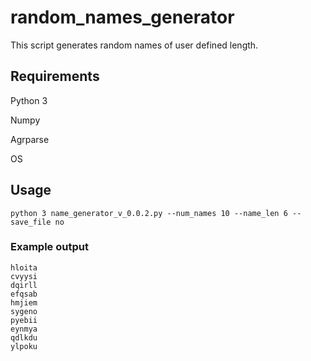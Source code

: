# random_names_generator
This script generates random names of user defined length.

## Requirements
Python 3

Numpy

Agrparse

OS

## Usage
```
python 3 name_generator_v_0.0.2.py --num_names 10 --name_len 6 --save_file no
```
### Example output
```
hloita
cvyysi
dqirll
efqsab
hmjiem
sygeno
pyebii
eynmya
qdlkdu
ylpoku
```
